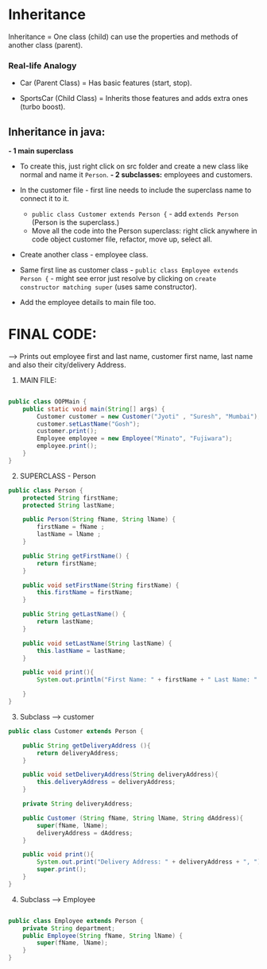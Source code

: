 # Inheritance

Inheritance = One class (child) can use the properties and methods of another class (parent).

### Real-life Analogy

- Car (Parent Class) = Has basic features (start, stop).

- SportsCar (Child Class) = Inherits those features and adds extra ones (turbo boost).


## Inheritance in java:
**- 1 main superclass**
  - To create this, just right click on src folder and create a new class like normal and name it `Person`. 
**- 2 subclasses:** employees and customers.
  - In the customer file - first line needs to include the superclass name to connect it to it. 
    - `public class Customer extends Person {` - add `extends Person` (Person is the superclass.)
    - Move all the code into the Person superclass: right click anywhere in code object customer file, refactor, move up, select all. 

- Create another class - employee class. 
- Same first line as customer class - `public class Employee extends Person {` - might see error just resolve by clicking on `create constructor matching super` (uses same constructor). 
- Add the employee details to main file too. 



# FINAL CODE:


--> Prints out employee first and last name, customer first name, last name and also their city/delivery Address. 
1. MAIN FILE:

```java

public class OOPMain {
    public static void main(String[] args) {
        Customer customer = new Customer("Jyoti" , "Suresh", "Mumbai");
        customer.setLastName("Gosh");
        customer.print();
        Employee employee = new Employee("Minato", "Fujiwara");
        employee.print();
    }
}
```

2. SUPERCLASS - Person

```java
public class Person {
    protected String firstName;
    protected String lastName;

    public Person(String fName, String lName) {
        firstName = fName ;
        lastName = lName ;
    }

    public String getFirstName() {
        return firstName;
    }

    public void setFirstName(String firstName) {
        this.firstName = firstName;
    }

    public String getLastName() {
        return lastName;
    }

    public void setLastName(String lastName) {
        this.lastName = lastName;
    }

    public void print(){
        System.out.println("First Name: " + firstName + " Last Name: " + lastName);

    }
}

```

3. Subclass --> customer

```java
public class Customer extends Person {

    public String getDeliveryAddress (){
        return deliveryAddress;
    }

    public void setDeliveryAddress(String deliveryAddress){
        this.deliveryAddress = deliveryAddress;
    }

    private String deliveryAddress;

    public Customer (String fName, String lName, String dAddress){
        super(fName, lName);
        deliveryAddress = dAddress;
    }

    public void print(){
        System.out.print("Delivery Address: " + deliveryAddress + ", ");
        super.print();
    }
}
```

4. Subclass --> Employee

```java

public class Employee extends Person {
    private String department;
    public Employee(String fName, String lName) {
        super(fName, lName);
    }
}


```